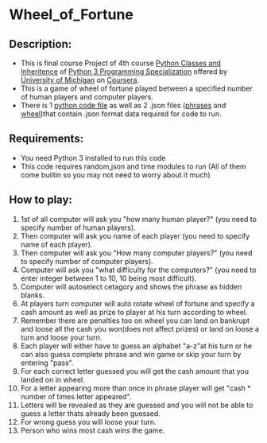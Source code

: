 # Wheel_of_Fortune
## Description:
- This is final course Project of 4th course [Python Classes and Inheritence](https://www.coursera.org/learn/python-classes-inheritance) of [Python 3 Programming Specialization](https://www.coursera.org/specializations/python-3-programming) offered by [University of Michigan](https://umich.edu/) on [Coursera](https://www.coursera.org/).  
- This is a game of wheel of fortune played between a specified number of human players and computer players.
- There is 1 [python code file](https://github.com/ahmadabdullah407/Wheel_of_Fortune/blob/main/Wheel_of_Fortune.py) as well as 2 .json files ([phrases](https://github.com/ahmadabdullah407/Wheel_of_Fortune/blob/main/phrases.json) and [wheel](https://github.com/ahmadabdullah407/Wheel_of_Fortune/blob/main/wheel.json))that contain .json format data required for code to run.
## Requirements:
- You need Python 3 installed to run this code
- This code requires random,json and time modules to run (All of them come builtin so you may not need to worry about it much)
## How to play:
1. 1st of all computer will ask you "how many human player?" (you need to specify number of human players).
2. Then computer will ask you name of each player (you need to specify name of each player).
3. Then computer will ask you "How many computer players?" (you need to specify number of computer players).
4. Computer will ask you "what difficulty for the computers?" (you need to enter integer between 1 to 10, 10 being most difficult).
5. Computer will autoselect cetagory and shows the phrase as hidden blanks.
6. At players turn computer will auto rotate wheel of fortune and specify a cash amount as well as prize to player at his turn according to wheel.
07. Remember there are penalties too on wheel you can land on bankrupt and loose all the cash you won(does not affect prizes) or land on loose a turn and loose your turn.
06. Each player will either have to guess an alphabet "a-z"at his turn or he can also guess complete phrase and win game or skip your turn by entering "pass".
07. For each correct letter guessed you will get the cash amount that you landed on in wheel.
08. For a letter appearing more than once in phrase player will get "cash * number of times letter appeared".
9.  Letters will be revealed as they are guessed and you will not be able to guess a letter thats already been guessed.
10. For wrong guess you will loose your turn.
11. Person who wins most cash wins the game.
